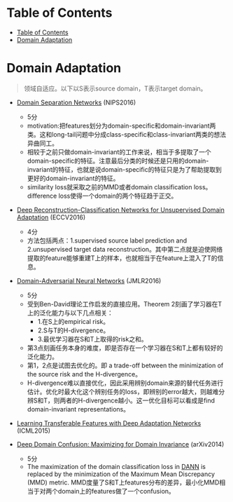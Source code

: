 # Table of Contents

- [Table of Contents](#table-of-contents)
- [Domain Adaptation](#domain-adaptation)

# Domain Adaptation

> 领域自适应。以下以S表示source domain，T表示target domain。

- [Domain Separation Networks](https://arxiv.org/abs/1608.06019) (NIPS2016)
    - 5分
    - motivation:把features划分为domain-specific和domain-invariant两类。这和long-tail问题中分成class-specific和class-invariant两类的想法异曲同工。
    - 相较于之前只做domain-invariant的工作来说，相当于多提取了一个domain-specific的特征。注意最后分类的时候还是只用的domain-invariant的特征，也就是说domain-specific的特征只是为了帮助提取到更好的domain-invariant的特征。
    - similarity loss就采取之前的MMD或者domain classification loss。difference loss使得一个domain的两个特征趋于正交。

- [Deep Reconstruction-Classification Networks for Unsupervised Domain Adaptation](https://arxiv.org/abs/1607.03516) (ECCV2016)
    - 4分
    - 方法包括两点：1.supervised source label prediction and 2.unsupervised target data reconstruction。其中第二点就是迫使网络提取的feature能够重建T上的样本，也就相当于在feature上混入了T的信息。

- [Domain-Adversarial Neural Networks](https://arxiv.org/abs/1412.4446) (JMLR2016)
    - 5分
    - 受到Ben-David理论工作启发的直接应用。Theorem 2刻画了学习器在T上的泛化能力与以下几点相关：
      - 1.在S上的empirical risk。
      - 2.S与T的H-divergence。
      - 3.最优学习器在S和T上取得的risk之和。
    - 第3点刻画任务本身的难度，即是否存在一个学习器在S和T上都有较好的泛化能力。
    - 第1，2点是试图去优化的。即 a trade-off between the minimization of the source risk and the H-divergence。
    - H-divergence难以直接优化，因此采用辨别domain来源的替代任务进行估计。优化时最大化这个辨别任务的loss，即辨别的error越大，则越难分辨S和T，则两者的H-divergence越小。这一优化目标可以看成是find domain-invariant representations。

- [Learning Transferable Features with Deep Adaptation Networks](hhttps://arxiv.org/abs/1502.02791) (ICML2015)
- [Deep Domain Confusion: Maximizing for Domain Invariance](https://arxiv.org/abs/1412.3474) (arXiv2014)
    - 5分
    - The maximization of the domain classification loss in [DANN](https://arxiv.org/abs/1412.4446) is replaced by the minimization of the Maximum Mean Discrepancy (MMD) metric. MMD度量了S和T上features分布的差异，最小化MMD相当于对两个domain上的features做了一个confusion。 


